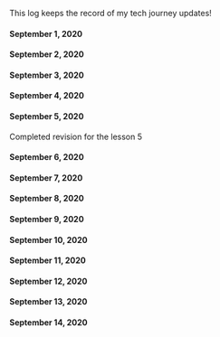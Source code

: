  This log keeps the record of my tech journey updates!

#### September 1, 2020

#### September 2, 2020

#### September 3, 2020

#### September 4, 2020

#### September 5, 2020

Completed revision for the lesson 5

#### September 6, 2020

#### September 7, 2020

#### September 8, 2020

#### September 9, 2020

#### September 10, 2020

#### September 11, 2020

#### September 12, 2020

#### September 13, 2020

#### September 14, 2020


